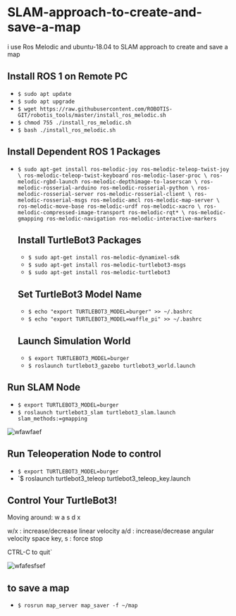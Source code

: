 # SLAM-approach-to-create-and-save-a-map

i use Ros  Melodic and ubuntu-18.04 to SLAM approach to create and save a map

## Install ROS 1 on Remote PC
- `$ sudo apt update`
- `$ sudo apt upgrade`
- `$ wget https://raw.githubusercontent.com/ROBOTIS-GIT/robotis_tools/master/install_ros_melodic.sh
`
- `$ chmod 755 ./install_ros_melodic.sh `
- `$ bash ./install_ros_melodic.sh`

## Install Dependent ROS 1 Packages
- `$ sudo apt-get install ros-melodic-joy ros-melodic-teleop-twist-joy \
  ros-melodic-teleop-twist-keyboard ros-melodic-laser-proc \
  ros-melodic-rgbd-launch ros-melodic-depthimage-to-laserscan \
  ros-melodic-rosserial-arduino ros-melodic-rosserial-python \
  ros-melodic-rosserial-server ros-melodic-rosserial-client \
  ros-melodic-rosserial-msgs ros-melodic-amcl ros-melodic-map-server \
  ros-melodic-move-base ros-melodic-urdf ros-melodic-xacro \
  ros-melodic-compressed-image-transport ros-melodic-rqt* \
  ros-melodic-gmapping ros-melodic-navigation ros-melodic-interactive-markers`
  
  ## Install TurtleBot3 Packages
  - `$ sudo apt-get install ros-melodic-dynamixel-sdk`
  - `$ sudo apt-get install ros-melodic-turtlebot3-msgs`
  - `$ sudo apt-get install ros-melodic-turtlebot3`
  
  ## Set TurtleBot3 Model Name
  - `$ echo "export TURTLEBOT3_MODEL=burger" >> ~/.bashrc`
  - `$ echo "export TURTLEBOT3_MODEL=waffle_pi" >> ~/.bashrc`
  
  ## Launch Simulation World
  - `$ export TURTLEBOT3_MODEL=burger`
  - `$ roslaunch turtlebot3_gazebo turtlebot3_world.launch`

 ## Run SLAM Node
  - `$ export TURTLEBOT3_MODEL=burger`
  - `$ roslaunch turtlebot3_slam turtlebot3_slam.launch slam_methods:=gmapping`
  
  
  
  ![wfawfaef](https://user-images.githubusercontent.com/60845044/125177927-8ed63f80-e1e8-11eb-9009-c427be41c066.png)
## Run Teleoperation Node to control
  - `$ export TURTLEBOT3_MODEL=burger`
  - `$ roslaunch turtlebot3_teleop turtlebot3_teleop_key.launch

 Control Your TurtleBot3!
 ---------------------------
 Moving around:
        w
   a    s    d
        x

 w/x : increase/decrease linear velocity
 a/d : increase/decrease angular velocity
 space key, s : force stop

 CTRL-C to quit`
 
 ![wfafesfsef](https://user-images.githubusercontent.com/60845044/125178085-0d7fac80-e1ea-11eb-8fe0-8578cfc1bd83.png)


## to save a map
- `$ rosrun map_server map_saver -f ~/map
`
